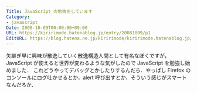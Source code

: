 ```yaml
---
Title: JavaScript の勉強をしています
Category:
- javascript
Date: 2008-10-09T00:00:00+09:00
URL: https://kiririmode.hatenablog.jp/entry/20081009/p1
EditURL: https://blog.hatena.ne.jp/kiririmode/kiririmode.hatenablog.jp/atom/entry/8454420450078214053
---
```



矢継ぎ早に興味が散逸していく散逸構造人間として有名なぼくですが，JavaScript が使えると世界が変わるような気がしたので JavaScript を勉強し始めました．
これどうやってデバッグとかしたりするんだろ．やっぱし Firefox のコンソールにログ吐かせるとか，alert 呼び出すとか，そういう感じがスマートなんだろか．
